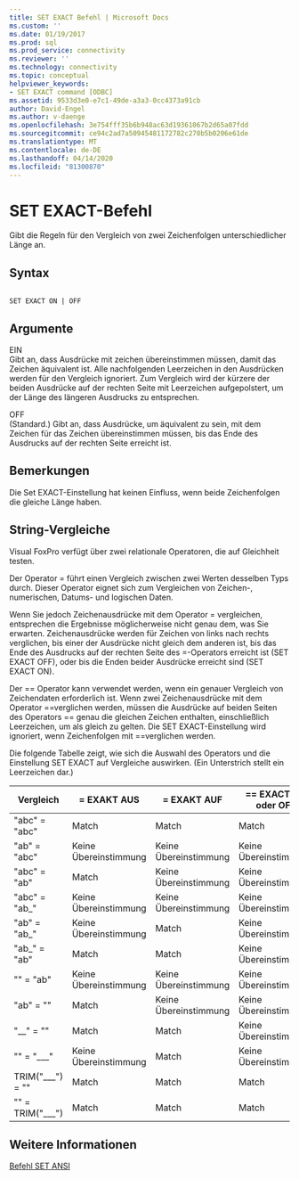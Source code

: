 ```yaml
---
title: SET EXACT Befehl | Microsoft Docs
ms.custom: ''
ms.date: 01/19/2017
ms.prod: sql
ms.prod_service: connectivity
ms.reviewer: ''
ms.technology: connectivity
ms.topic: conceptual
helpviewer_keywords:
- SET EXACT command [ODBC]
ms.assetid: 9533d3e0-e7c1-49de-a3a3-0cc4373a91cb
author: David-Engel
ms.author: v-daenge
ms.openlocfilehash: 3e754fff35b6b948ac63d19361067b2d65a07fdd
ms.sourcegitcommit: ce94c2ad7a50945481172782c270b5b0206e61de
ms.translationtype: MT
ms.contentlocale: de-DE
ms.lasthandoff: 04/14/2020
ms.locfileid: "81300870"
---
```

# <a name="set-exact-command"></a>SET EXACT-Befehl
Gibt die Regeln für den Vergleich von zwei Zeichenfolgen unterschiedlicher Länge an.  
  
## <a name="syntax"></a>Syntax  
  
```  
  
SET EXACT ON | OFF  
```  
  
## <a name="arguments"></a>Argumente  
 EIN  
 Gibt an, dass Ausdrücke mit zeichen übereinstimmen müssen, damit das Zeichen äquivalent ist. Alle nachfolgenden Leerzeichen in den Ausdrücken werden für den Vergleich ignoriert. Zum Vergleich wird der kürzere der beiden Ausdrücke auf der rechten Seite mit Leerzeichen aufgepolstert, um der Länge des längeren Ausdrucks zu entsprechen.  
  
 OFF  
 (Standard.) Gibt an, dass Ausdrücke, um äquivalent zu sein, mit dem Zeichen für das Zeichen übereinstimmen müssen, bis das Ende des Ausdrucks auf der rechten Seite erreicht ist.  
  
## <a name="remarks"></a>Bemerkungen  
 Die Set EXACT-Einstellung hat keinen Einfluss, wenn beide Zeichenfolgen die gleiche Länge haben.  
  
## <a name="string-comparisons"></a>String-Vergleiche  
 Visual FoxPro verfügt über zwei relationale Operatoren, die auf Gleichheit testen.  
  
 Der Operator = führt einen Vergleich zwischen zwei Werten desselben Typs durch. Dieser Operator eignet sich zum Vergleichen von Zeichen-, numerischen, Datums- und logischen Daten.  
  
 Wenn Sie jedoch Zeichenausdrücke mit dem Operator = vergleichen, entsprechen die Ergebnisse möglicherweise nicht genau dem, was Sie erwarten. Zeichenausdrücke werden für Zeichen von links nach rechts verglichen, bis einer der Ausdrücke nicht gleich dem anderen ist, bis das Ende des Ausdrucks auf der rechten Seite des =-Operators erreicht ist (SET EXACT OFF), oder bis die Enden beider Ausdrücke erreicht sind (SET EXACT ON).  
  
 Der == Operator kann verwendet werden, wenn ein genauer Vergleich von Zeichendaten erforderlich ist. Wenn zwei Zeichenausdrücke mit dem Operator ==verglichen werden, müssen die Ausdrücke auf beiden Seiten des Operators == genau die gleichen Zeichen enthalten, einschließlich Leerzeichen, um als gleich zu gelten. Die SET EXACT-Einstellung wird ignoriert, wenn Zeichenfolgen mit ==verglichen werden.  
  
 Die folgende Tabelle zeigt, wie sich die Auswahl des Operators und die Einstellung SET EXACT auf Vergleiche auswirken. (Ein Unterstrich stellt ein Leerzeichen dar.)  
  
|Vergleich|= EXAKT AUS|= EXAKT AUF|== EXACT ON oder OFF|  
|----------------|------------------|-----------------|--------------------------|  
|"abc" = "abc"|Match|Match|Match|  
|"ab" = "abc"|Keine Übereinstimmung|Keine Übereinstimmung|Keine Übereinstimmung|  
|"abc" = "ab"|Match|Keine Übereinstimmung|Keine Übereinstimmung|  
|"abc" = "ab_"|Keine Übereinstimmung|Keine Übereinstimmung|Keine Übereinstimmung|  
|"ab" = "ab_"|Keine Übereinstimmung|Match|Keine Übereinstimmung|  
|"ab_" = "ab"|Match|Match|Keine Übereinstimmung|  
|"" = "ab"|Keine Übereinstimmung|Keine Übereinstimmung|Keine Übereinstimmung|  
|"ab" = ""|Match|Keine Übereinstimmung|Keine Übereinstimmung|  
|"__" = ""|Match|Match|Keine Übereinstimmung|  
|"" = "___"|Keine Übereinstimmung|Match|Keine Übereinstimmung|  
|TRIM("___") = ""|Match|Match|Match|  
|"" = TRIM("___")|Match|Match|Match|  
  
## <a name="see-also"></a>Weitere Informationen  
 [Befehl SET ANSI](../../odbc/microsoft/set-ansi-command.md)
